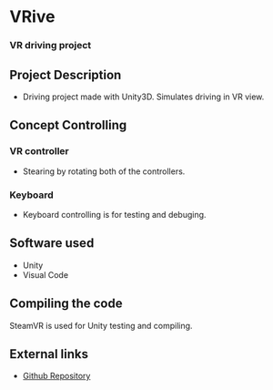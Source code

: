 # VRive
### VR driving project

## Project Description
- Driving project made with Unity3D. Simulates driving in VR view.

## Concept Controlling
### VR controller
- Stearing by rotating both of the controllers.
### Keyboard
- Keyboard controlling is for testing and debuging.

## Software used
- Unity
- Visual Code

## Compiling the code
SteamVR is used for Unity testing and compiling.

## External links
- [Github Repository](https://github.com/ziveso/Vrive)
